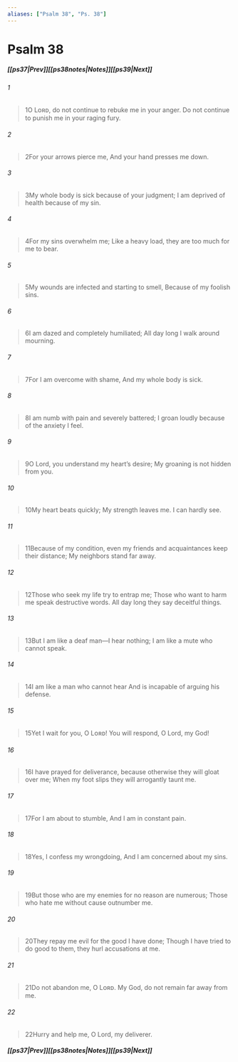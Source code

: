 ```yaml
---
aliases: ["Psalm 38", "Ps. 38"]
---
```

# Psalm 38
##### <span class=arrow-left></span>[[ps37|Prev]]<span class=navigation-separator></span>[[ps38notes|Notes]]<span class=navigation-separator></span>[[ps39|Next]]<span class=arrow-right></span>
###### 1
><span class=verse-first-poetry>1</span>O Lᴏʀᴅ, do not continue to rebuke me in your anger.
>Do not continue to punish me in your raging fury.
###### 2
><span class=verse-body-poetry>2</span>For your arrows pierce me,
>And your hand presses me down.
###### 3
><span class=verse-body-poetry>3</span>My whole body is sick because of your judgment;
>I am deprived of health because of my sin.
###### 4
><span class=verse-body-poetry>4</span>For my sins overwhelm me;
>Like a heavy load, they are too much for me to bear.
###### 5
><span class=verse-body-poetry>5</span>My wounds are infected and starting to smell,
>Because of my foolish sins.
###### 6
><span class=verse-body-poetry>6</span>I am dazed and completely humiliated;
>All day long I walk around mourning.
###### 7
><span class=verse-body-poetry>7</span>For I am overcome with shame,
>And my whole body is sick.
###### 8
><span class=verse-body-poetry>8</span>I am numb with pain and severely battered;
>I groan loudly because of the anxiety I feel.
<div class=paragraph-break></div>

###### 9
><span class=verse-first-poetry>9</span>O Lord, you understand my heart’s desire;
>My groaning is not hidden from you.
###### 10
><span class=verse-body-poetry>10</span>My heart beats quickly;
>My strength leaves me.
>I can hardly see.
###### 11
><span class=verse-body-poetry>11</span>Because of my condition, even my friends and acquaintances keep their distance;
>My neighbors stand far away.
###### 12
><span class=verse-body-poetry>12</span>Those who seek my life try to entrap me;
>Those who want to harm me speak destructive words.
>All day long they say deceitful things.
<div class=paragraph-break></div>

###### 13
><span class=verse-first-poetry>13</span>But I am like a deaf man—I hear nothing;
>I am like a mute who cannot speak.
###### 14
><span class=verse-body-poetry>14</span>I am like a man who cannot hear
>And is incapable of arguing his defense.
###### 15
><span class=verse-body-poetry>15</span>Yet I wait for you, O Lᴏʀᴅ!
>You will respond, O Lord, my God!
###### 16
><span class=verse-body-poetry>16</span>I have prayed for deliverance, because otherwise they will gloat over me;
>When my foot slips they will arrogantly taunt me.
###### 17
><span class=verse-body-poetry>17</span>For I am about to stumble,
>And I am in constant pain.
###### 18
><span class=verse-body-poetry>18</span>Yes, I confess my wrongdoing,
>And I am concerned about my sins.
###### 19
><span class=verse-body-poetry>19</span>But those who are my enemies for no reason are numerous;
>Those who hate me without cause outnumber me.
###### 20
><span class=verse-body-poetry>20</span>They repay me evil for the good I have done;
>Though I have tried to do good to them, they hurl accusations at me.
###### 21
><span class=verse-body-poetry>21</span>Do not abandon me, O Lᴏʀᴅ.
>My God, do not remain far away from me.
###### 22
><span class=verse-body-poetry>22</span>Hurry and help me, O Lord, my deliverer.
##### <span class=arrow-left></span>[[ps37|Prev]]<span class=navigation-separator></span>[[ps38notes|Notes]]<span class=navigation-separator></span>[[ps39|Next]]<span class=arrow-right></span>
